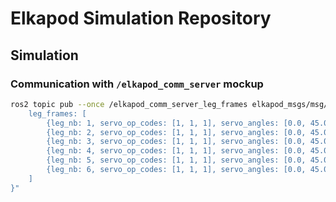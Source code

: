 # Elkapod Simulation Repository
## Simulation
### Communication with `/elkapod_comm_server` mockup
```bash
ros2 topic pub --once /elkapod_comm_server_leg_frames elkapod_msgs/msg/LegFrames "{
    leg_frames: [
        {leg_nb: 1, servo_op_codes: [1, 1, 1], servo_angles: [0.0, 45.0, -120.0]},
        {leg_nb: 2, servo_op_codes: [1, 1, 1], servo_angles: [0.0, 45.0, -120.0]},
        {leg_nb: 3, servo_op_codes: [1, 1, 1], servo_angles: [0.0, 45.0, -120.0]},
        {leg_nb: 4, servo_op_codes: [1, 1, 1], servo_angles: [0.0, 45.0, -120.0]},
        {leg_nb: 5, servo_op_codes: [1, 1, 1], servo_angles: [0.0, 45.0, -120.0]},
        {leg_nb: 6, servo_op_codes: [1, 1, 1], servo_angles: [0.0, 45.0, -120.0]}
    ]
}" 
```
